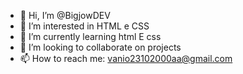 - 👋 Hi, I’m @BigjowDEV
- 👀 I’m interested in HTML e CSS
- 🌱 I’m currently learning html E css
- 💞️ I’m looking to collaborate on projects 
- 📫 How to reach me: vanio23102000aa@gmail.com

<!---
BigjowDEV/BigjowDEV is a ✨ special ✨ repository because its `README.md` (this file) appears on your GitHub profile.
You can click the Preview link to take a look at your changes.
--->
